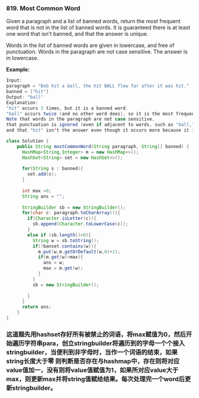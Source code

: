 ### 819. Most Common Word

Given a paragraph and a list of banned words, return the most frequent word that is not in the list of banned words.  It is guaranteed there is at least one word that isn't banned, and that the answer is unique.

Words in the list of banned words are given in lowercase, and free of punctuation.  Words in the paragraph are not case sensitive.  The answer is in lowercase.

**Example:**

```java
Input: 
paragraph = "Bob hit a ball, the hit BALL flew far after it was hit."
banned = ["hit"]
Output: "ball"
Explanation: 
"hit" occurs 3 times, but it is a banned word.
"ball" occurs twice (and no other word does), so it is the most frequent non-banned word in the paragraph. 
Note that words in the paragraph are not case sensitive,
that punctuation is ignored (even if adjacent to words, such as "ball,"), 
and that "hit" isn't the answer even though it occurs more because it is banned.
```

~~~java
class Solution {
    public String mostCommonWord(String paragraph, String[] banned) {
      HashMap<String,Integer> m = new HashMap<>();
      HashSet<String> set = new HashSet<>();
      
      for(String s : banned){
        set.add(s);
      }
      
      int max =0;
      String ans = "";
      
      StringBuilder sb = new StringBuilder();
      for(char c: paragraph.toCharArray()){
        if(Character.isLetter(c)){
          sb.append(Character.toLowerCase(c));
        }
        else if (sb.length()>0){
          String w = sb.toString();
          if(!banset.contains(w)){
            m.put(w,m.getOrDefault(w,0)+1);
            if(m.get(w)>max){
              ans = w;
              max = m.get(w);
            }
          }
          sb = new StringBuilder();
          
        }
      }
      return ans;
    }
}
~~~

### 这道题先用hashset存好所有被禁止的词语，将max赋值为0，然后开始遍历字符串para，创立stringbuilder将遍历到的字母一个个接入stringbuilder，当便利到非字母时，当作一个词语的结束，如果string长度大于零 则判断是否存在与hashmap中，存在则将对应value值加一，没有则将value值赋值为1，如果所对应value大于max，则更新max并将string值赋给结果。每次处理完一个word后更新stringbuilder。

